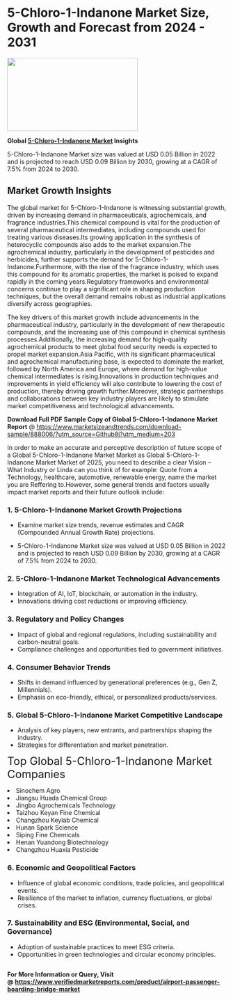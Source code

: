 <H1>5-Chloro-1-Indanone Market Size, Growth and Forecast from 2024 - 2031</H1><img class="aligncenter size-medium wp-image-584254" src="https://thirdeyenews.in/wp-content/uploads/2024/09/Global-Market-Research-300x168.jpeg" alt="" width="300" height="168" /><p><strong>Global&nbsp;<a href="https://www.marketsizeandtrends.com/download-sample/888006/?utm_source=Github8j?utm_medium=203">5-Chloro-1-Indanone Market</a> Insights</strong></p><p>5-Chloro-1-Indanone Market size was valued at USD 0.05 Billion in 2022 and is projected to reach USD 0.09 Billion by 2030, growing at a CAGR of 7.5% from 2024 to 2030.</p><p><h2>Market Growth Insights</h2> <p>The global market for 5-Chloro-1-Indanone is witnessing substantial growth, driven by increasing demand in pharmaceuticals, agrochemicals, and fragrance industries.This chemical compound is vital for the production of several pharmaceutical intermediates, including compounds used for treating various diseases.Its growing application in the synthesis of heterocyclic compounds also adds to the market expansion.The agrochemical industry, particularly in the development of pesticides and herbicides, further supports the demand for 5-Chloro-1-Indanone.Furthermore, with the rise of the fragrance industry, which uses this compound for its aromatic properties, the market is poised to expand rapidly in the coming years.Regulatory frameworks and environmental concerns continue to play a significant role in shaping production techniques, but the overall demand remains robust as industrial applications diversify across geographies.</p> <p>The key drivers of this market growth include advancements in the pharmaceutical industry, particularly in the development of new therapeutic compounds, and the increasing use of this compound in chemical synthesis processes.Additionally, the increasing demand for high-quality agrochemical products to meet global food security needs is expected to propel market expansion.Asia Pacific, with its significant pharmaceutical and agrochemical manufacturing base, is expected to dominate the market, followed by North America and Europe, where demand for high-value chemical intermediates is rising.Innovations in production techniques and improvements in yield efficiency will also contribute to lowering the cost of production, thereby driving growth further.Moreover, strategic partnerships and collaborations between key industry players are likely to stimulate market competitiveness and technological advancements.</p> <p><span class=""><strong>Download Full PDF Sample Copy of Global 5-Chloro-1-Indanone Market Report</strong> @ <a href="https://www.marketsizeandtrends.com/download-sample/888006/?utm_source=Github8j?utm_medium=203" target="_blank">https://www.marketsizeandtrends.com/download-sample/888006/?utm_source=Github8j?utm_medium=203</a></span></p><p>In order to make an accurate and perceptive description of future scope of a Global&nbsp;5-Chloro-1-Indanone Market Market as Global&nbsp;5-Chloro-1-Indanone Market Market of 2025, you need to describe a clear Vision &ndash; What Industry or Linda can you think of for example: Quote from a Technology, healthcare, automotive, renewable energy, name the market you are Reffering to.However, some general trends and factors usually impact market reports and their future outlook include:</p><h3>1.&nbsp;<strong>5-Chloro-1-Indanone Market Growth Projections</strong></h3><ul><li>Examine market size trends, revenue estimates and CAGR (Compounded Annual Growth Rate) projections.</li><li><p>5-Chloro-1-Indanone Market size was valued at USD 0.05 Billion in 2022 and is projected to reach USD 0.09 Billion by 2030, growing at a CAGR of 7.5% from 2024 to 2030.</p></li></ul><h3>2.&nbsp;<strong>5-Chloro-1-Indanone Market Technological Advancements</strong></h3><ul><li>Integration of AI, IoT, blockchain, or automation in the industry.</li><li>Innovations driving cost reductions or improving efficiency.</li></ul><h3>3.&nbsp;<strong>Regulatory and Policy Changes</strong></h3><ul><li>Impact of global and regional regulations, including sustainability and carbon-neutral goals.</li><li>Compliance challenges and opportunities tied to government initiatives.</li></ul><h3>4.&nbsp;<strong>Consumer Behavior Trends</strong></h3><ul><li>Shifts in demand influenced by generational preferences (e.g., Gen Z, Millennials).</li><li>Emphasis on eco-friendly, ethical, or personalized products/services.</li></ul><h3>5.&nbsp;<strong>Global 5-Chloro-1-Indanone Market Competitive Landscape</strong></h3><ul><li>Analysis of key players, new entrants, and partnerships shaping the industry.</li><li>Strategies for differentiation and market penetration.</li></ul><p data-pm-slice="1 1 []"><span style="color: inherit; font-family: inherit; font-size: 25px;">Top Global 5-Chloro-1-Indanone Market Companies</span></p><div class="" data-test-id=""><p><li>Sinochem Agro</li><li> Jiangsu Huada Chemical Group</li><li> Jingbo Agrochemicals Technology</li><li> Taizhou Keyan Fine Chemical</li><li> Changzhou Keylab Chemical</li><li> Hunan Spark Science</li><li> Siping Fine Chemicals</li><li> Henan Yuandong Biotechnology</li><li> Changzhou Huaxia Pesticide</li></p></div><h3>6.&nbsp;<strong>Economic and Geopolitical Factors</strong></h3><ul><li>Influence of global economic conditions, trade policies, and geopolitical events.</li><li>Resilience of the market to inflation, currency fluctuations, or global crises.</li></ul><h3>7.&nbsp;<strong>Sustainability and ESG (Environmental, Social, and Governance)</strong></h3><ul><li>Adoption of sustainable practices to meet ESG criteria.</li><li>Opportunities in green technologies and circular economy principles.</li></ul><h2><strong style="font-size: 14px;">For More Information or Query, Visit @&nbsp;</strong><a style="background-color: #ffffff; font-size: 14px;" href="https://www.marketsizeandtrends.com/report/5-chloro-1-indanone-market/" target="_blank">https://www.verifiedmarketreports.com/product/airport-passenger-boarding-bridge-market</a></h2>